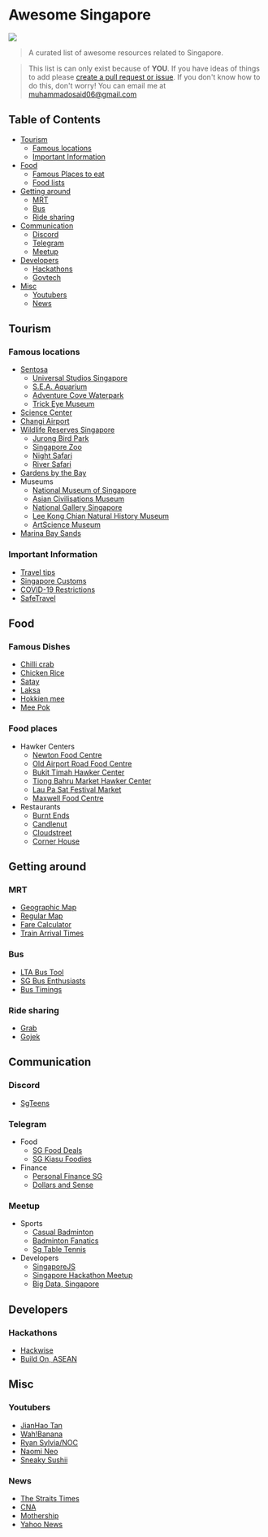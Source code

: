 # Awesome Singapore

<img src="https://camo.githubusercontent.com/abb97269de2982c379cbc128bba93ba724d8822bfbe082737772bd4feb59cb54/68747470733a2f2f63646e2e7261776769742e636f6d2f73696e647265736f726875732f617765736f6d652f643733303566333864323966656437386661383536353265336136336531353464643865383832392f6d656469612f62616467652e737667" />

> A curated list of awesome resources related to Singapore.

> This list is can only exist because of <b>YOU</b>. If you have ideas of things to add please [create a pull request or issue](https://docs.github.com/en/free-pro-team@latest/desktop/contributing-and-collaborating-using-github-desktop/creating-an-issue-or-pull-request). If you don't know how to do this, don't worry! You can email me at [muhammadosaid06@gmail.com](mailto:muhammadosaid06@gmail.com?subject=%5BGITHUB-AWESOME-SG%5D%20New%20Idea%20%3CA%20short%20description%20of%20you%20idea%3E&body=Hello%2C%20I%20have%20a%20new%20Idea%20for%20your%20GitHub%20awesome%20Singapore%20repository.%20%0A%0A--%3E%20Your%20Idea%0A%0A--%3E%20Which%20category%20will%20it%20fall%20under%0A%0A%0A)

## Table of Contents

-   [Tourism](#tourism)
    -   [Famous locations](#tourism)
    -   [Important Information](#important-information)
-   [Food](#food)
    -   [Famous Places to eat](#famous-places-to-eat)
    -   [Food lists](#food-lists)
-   [Getting around](#getting-around)
    -   [MRT](#mrt)
    -   [Bus](#bus)
    -   [Ride sharing](#mrt)
-   [Communication](#communication)
    -   [Discord](#mrt)
    -   [Telegram](#telegram)
    -   [Meetup](#meetup)
-   [Developers](#developers)
    -   [Hackathons](#hackathon)
    -   [Govtech](#govtech)
-   [Misc](#misc)
    -   [Youtubers](#youtubers)
    -   [News](#news)

## Tourism

### Famous locations

-   [Sentosa](https://www.sentosa.com.sg/)
    -   [Universal Studios Singapore](https://www.rwsentosa.com/en/attractions/universal-studios-singapore/explore)
    -   [S.E.A. Aquarium](https://www.rwsentosa.com/en/attractions/sea-aquarium)
    -   [Adventure Cove Waterpark](https://www.rwsentosa.com/en/attractions/adventure-cove-waterpark)
    -   [Trick Eye Museum](https://www.rwsentosa.com/en/attractions/trick-eye-museum)
-   [Science Center](https://www.science.edu.sg/)
-   [Changi Airport](https://www.changiairport.com/)
-   [Wildlife Reserves Singapore](https://www.wrs.com.sg/en.html)
    -   [Jurong Bird Park](https://www.wrs.com.sg/en/jurong-bird-park.html)
    -   [Singapore Zoo](https://www.wrs.com.sg/en/singapore-zoo.html)
    -   [Night Safari](https://www.wrs.com.sg/en/night-safari.html)
    -   [River Safari](https://www.wrs.com.sg/en/river-safari.html)
-   [Gardens by the Bay](https://www.gardensbythebay.com.sg/en.html)
-   Museums
    -   [National Museum of Singapore](https://www.nhb.gov.sg/nationalmuseum/)
    -   [Asian Civilisations Museum](https://www.nhb.gov.sg/acm)
    -   [National Gallery Singapore](https://www.nationalgallery.sg/)
    -   [Lee Kong Chian Natural History Museum](https://lkcnhm.nus.edu.sg/)
    -   [ArtScience Museum](https://www.marinabaysands.com/museum.html/)
-   [Marina Bay Sands](https://www.marinabaysands.com/)

### Important Information

-   [Travel tips](https://www.visitsingapore.com/travel-guide-tips/)
-   [Singapore Customs](https://www.customs.gov.sg/)
-   [COVID-19 Restrictions](https://www.mfa.gov.sg/Services/Singapore-Citizens/COVID-19-Travel-Restrictions)
-   [SafeTravel](https://safetravel.ica.gov.sg/)

## Food

### Famous Dishes

-   [Chilli crab](https://en.wikipedia.org/wiki/Chilli_crab)
-   [Chicken Rice](https://en.wikipedia.org/wiki/Hainanese_chicken_rice)
-   [Satay](https://en.wikipedia.org/wiki/Satay)
-   [Laksa](https://en.wikipedia.org/wiki/Laksa)
-   [Hokkien mee](https://en.wikipedia.org/wiki/Hokkien_mee)
-   [Mee Pok](https://en.wikipedia.org/wiki/Mee_pok)

### Food places

-   Hawker Centers
    -   [Newton Food Centre](https://en.wikipedia.org/wiki/Newton_Food_Centre)
    -   [Old Airport Road Food Centre](https://www.tripsavvy.com/block-51-old-airport-road-food-centre-1629837)
    -   [Bukit Timah Hawker Center](https://www.tripsavvy.com/singapore-bukit-timah-hawker-center-dining-1629832)
    -   [Tiong Bahru Market Hawker Center](https://www.tripsavvy.com/dining-at-tiong-bahru-food-market-1629838)
    -   [Lau Pa Sat Festival Market](https://www.tripsavvy.com/lau-pa-sat-festival-market-1629836)
    -   [Maxwell Food Centre](https://www.tripsavvy.com/dining-at-maxwell-food-centre-1629834)
-   Restaurants
    -   [Burnt Ends](https://www.tripadvisor.com.sg/Restaurant_Review-g294265-d4306841-Reviews-Burnt_Ends-Singapore.html)
    -   [Candlenut](https://www.tripadvisor.com.sg/Restaurant_Review-g294265-d1809940-Reviews-Candlenut-Singapore.html)
    -   [Cloudstreet](https://www.tripadvisor.com.sg/Restaurant_Review-g294265-d18219172-Reviews-Cloudstreet-Singapore.html)
    -   [Corner House](https://www.tripadvisor.com.sg/Restaurant_Review-g294265-d7052714-Reviews-Corner_House-Singapore.html)

## Getting around

### MRT

-   [Geographic Map](https://mrt.sg/map)
-   [Regular Map](https://mrt.sg/map/schematic)
-   [Fare Calculator](https://mrt.sg/fare)
-   [Train Arrival Times](https://www.smrttrains.com.sg/Journey-with-Us/Travel-Information/Train-Arrival-Time)

### Bus

-   [LTA Bus Tool](https://www.lta.gov.sg/content/ltagov/en/map/bus.html)
-   [SG Bus Enthusiasts](https://www.sgbuses.com/)
-   [Bus Timings](https://bus.dabase.com/)

### Ride sharing

-   [Grab](https://www.grab.com/sg/)
-   [Gojek](https://www.gojek.com/sg/)

## Communication

### Discord

-   [SgTeens](https://discord.gg/UMakS6R)

### Telegram

-   Food
    -   [SG Food Deals](https://t.me/sgfooddeals)
    -   [SG Kiasu Foodies](https://t.me/kiasufoodies)
-   Finance
    -   [Personal Finance SG](https://t.me/personalfinancesg)
    -   [Dollars and Sense](https://t.me/dollarsandsense)

### Meetup

-   Sports
    -   [Casual Badminton](https://www.meetup.com/Casual-Badminton-Wednesdays-Toa-Payoh-Safra/)
    -   [Badminton Fanatics](https://www.meetup.com/Badminton-Fanatics/)
    -   [Sg Table Tennis](https://www.meetup.com/SgTableTennis/)
-   Developers
    -   [SingaporeJS](https://www.meetup.com/Singapore-JS/)
    -   [Singapore Hackathon Meetup](https://www.meetup.com/Singapore-Hackathon-Meetup/)
    -   [Big Data, Singapore](https://www.meetup.com/Big-Data-Singapore-Dataconomy/)

## Developers

### Hackathons

-   [Hackwise](http://www.hackwise.org/)
-   [Build On, ASEAN](https://buildonasean.com/2020/singapore/)

## Misc

### Youtubers

-   [JianHao Tan](https://www.youtube.com/channel/UCGwcH4qnJ2qM_ZJUSFcAMAA)
-   [Wah!Banana](https://www.youtube.com/channel/UCAaiKcIfHEzUZl34U980sNA)
-   [Ryan Sylvia/NOC](https://www.youtube.com/channel/UC8az0OO4wXXu2k0ifJjxxBg)
-   [Naomi Neo](https://www.youtube.com/channel/UCPg43ka6hrodDjMtySF3FnQ)
-   [Sneaky Sushii](https://www.youtube.com/channel/UCbWZP5Fuvq1WzD1u-yTwyIw)

### News

-   [The Straits Times](https://www.straitstimes.com/)
-   [CNA](https://www.channelnewsasia.com)
-   [Mothership](https://mothership.sg/)
-   [Yahoo News](https://sg.news.yahoo.com/)
